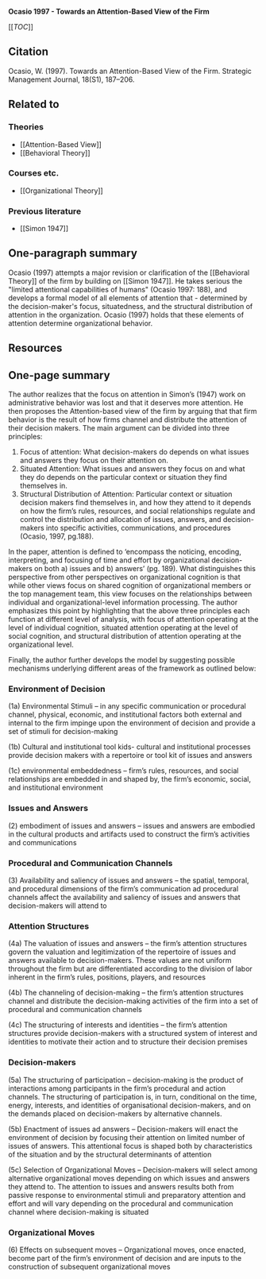 **Ocasio 1997 - Towards an Attention-Based View of the Firm**

[[_TOC_]]

## Citation
Ocasio, W. (1997). Towards an Attention-Based View of the Firm. Strategic Management Journal, 18(S1), 187–206. 

## Related to

### Theories
* [[Attention-Based View]]
* [[Behavioral Theory]]

### Courses etc.
* [[Organizational Theory]]

### Previous literature
* [[Simon 1947]]

## One-paragraph summary
Ocasio (1997) attempts a major revision or clarification of the [[Behavioral Theory]] of the firm by building on [[Simon 1947]]. He takes serious the "limited attentional capabilities of humans" (Ocasio 1997: 188), and develops a formal model of all elements of attention that - determined by the decision-maker's focus, situatedness, and the structural distribution of attention in the organization. Ocasio (1997) holds that these elements of attention determine organizational behavior.

## Resources

## One-page summary
The author realizes that the focus on attention in Simon’s (1947) work on administrative behavior was lost and that it deserves more attention. He then proposes the Attention-based view of the firm by arguing that that firm behavior is the result of how firms channel and distribute the attention of their decision makers. The main argument can be divided into three principles: 

1. Focus of attention: What decision-makers do depends on what issues and answers they focus on their attention on.  
2. Situated Attention: What issues and answers they focus on and what they do depends on the particular context or situation they find themselves in.  
3. Structural Distribution of Attention: Particular context or situation decision makers find themselves in, and how they attend to it depends on how the firm’s rules, resources, and social relationships regulate and control the distribution and allocation of issues, answers, and decision-makers into specific activities, communications, and procedures (Ocasio, 1997, pg.188). 

In the paper, attention is defined to ‘encompass the noticing, encoding, interpreting, and focusing of time and effort by organizational decision-makers on both a) issues and b) answers’ (pg. 189). What distinguishes this perspective from other perspectives on organizational cognition is that while other views focus on shared cognition of organizational members or the top management team, this view focuses on the relationships between individual and organizational-level information processing. The author emphasizes this point by highlighting that the above three principles each function at different level of analysis, with focus of attention operating at the level of individual cognition, situated attention operating at the level of social cognition, and structural distribution of attention operating at the organizational level. 

Finally, the author further develops the model by suggesting possible mechanisms underlying different areas of the framework as outlined below: 

### Environment of Decision 
(1a) Environmental Stimuli – in any specific communication or procedural channel, physical, economic, and institutional factors both external and internal to the firm impinge upon the environment of decision and provide a set of stimuli for decision-making 

(1b) Cultural and institutional tool kids- cultural and institutional processes provide decision makers with a repertoire or tool kit of issues and answers 

(1c) environmental embeddedness – firm’s rules, resources, and social relationships are embedded in and shaped by, the firm’s economic, social, and institutional environment 

### Issues and Answers 
(2) embodiment of issues and answers – issues and answers are embodied in the cultural products and artifacts used to construct the firm’s activities and communications 

### Procedural and Communication Channels 
(3) Availability and saliency of issues and answers – the spatial, temporal, and procedural dimensions of the firm’s communication ad procedural channels affect the availability and saliency of issues and answers that decision-makers will attend to 

### Attention Structures 
(4a) The valuation of issues and answers – the firm’s attention structures govern the valuation and legitimization of the repertoire of issues and answers available to decision-makers. These values are not uniform throughout the firm but are differentiated according to the division of labor inherent in the firm’s rules, positions, players, and resources 

(4b) The channeling of decision-making – the firm’s attention structures channel and distribute the decision-making activities of the firm into a set of procedural and communication channels 

(4c) The structuring of interests and identities – the firm’s attention structures provide decision-makers with a structured system of interest and identities to motivate their action and to structure their decision premises 

### Decision-makers 
(5a) The structuring of participation – decision-making is the product of interactions among participants in the firm’s procedural and action channels. The structuring of participation is, in turn, conditional on the time, energy, interests, and identities of organisational decision-makers, and on the demands placed on decision-makers by alternative channels.  

(5b) Enactment of issues ad answers – Decision-makers will enact the environment of decision by focusing their attention on limited number of issues of answers. This attentional focus is shaped both by characteristics of the situation and by the structural determinants of attention 

(5c) Selection of Organizational Moves – Decision-makers will select among alternative organizational moves depending on which issues and answers they attend to. The attention to issues and answers results both from passive response to environmental stimuli and preparatory attention and effort and will vary depending on the procedural and communication channel where decision-making is situated 

### Organizational Moves 
(6) Effects on subsequent moves – Organizational moves, once enacted, become part of the firm’s environment of decision and are inputs to the construction of subsequent organizational moves 